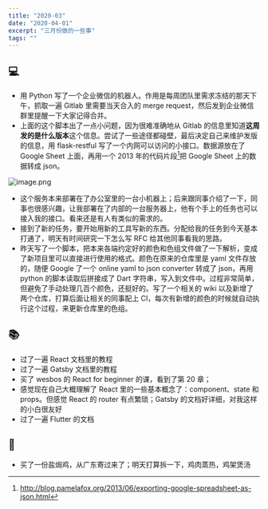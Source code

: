 ```yaml
---
title: "2020-03"
date: "2020-04-01"
excerpt: "三月份做的一些事"
tags: ""
---
```


## 💻

- 用 Python 写了一个企业微信的机器人。作用是每周团队里需求冻结的那天下午，抓取一遍 Gitlab 里需要当天合入的 merge request，然后发到企业微信群里提醒一下大家记得合并。
- 上面的这个脚本出了一点小问题，因为很难准确地从 Gitlab 的信息里知道**这周发的是什么版本**这个信息。尝试了一些途径都碰壁，最后决定自己来维护发版的信息，用 flask-restful 写了一个内网可以访问的小接口。数据源放在了 Google Sheet 上面，再用一个 2013 年的代码片段[^1]把 Google Sheet 上的数据转成 json。

![image.png](https://i.typlog.com/yifen/8414078262_960514.png)

- 这个服务本来部署在了办公室里的一台小机器上；后来跟同事介绍了一下，同事也很感兴趣，让我部署在了内部的一台服务器上，他有个手上的任务也可以接入我的接口。看来还是有人有类似的需求的。
- 接到了新的任务，要开始用新的工具写新的东西。分配给我的任务到今天基本打通了，明天有时间研究一下怎么写 RFC 给其他同事看我的思路。
- 昨天写了一个脚本，把本来各端约定好的颜色和色组文件做了一下解析，变成了新项目里可以直接进行使用的格式。颜色在原来的仓库里是 yaml 文件存放的，随便 Google 了一个 online yaml to json converter 转成了 json，再用 python 的脚本读取后拼接成了 Dart 字符串，写入到文件中。过程非常简单，但避免了手动处理几百个颜色，还挺好的。写了一个相关的 wiki 以及新增了两个仓库，打算后面让相关的同事配上 CI，每次有新增的颜色的时候就自动执行这个过程，来更新仓库里的色组。

## 📚

- 过了一遍 React 文档里的教程
- 过了一遍 Gatsby 文档里的教程
- 买了 wesbos 的 React for beginner 的课，看到了第 20 章；
- 感觉现在自己大概理解了 React 里的一些基本概念了：component、state 和 props。但感觉 React 的 router 有点繁琐；Gatsby 的文档好详细，对我这样的小白很友好
- 过了一遍 Flutter 的文档

## 🍳

- 买了一份盐焗鸡，从广东寄过来了；明天打算拆一下，鸡肉蒸热，鸡架煲汤

[^1]: http://blog.pamelafox.org/2013/06/exporting-google-spreadsheet-as-json.html
